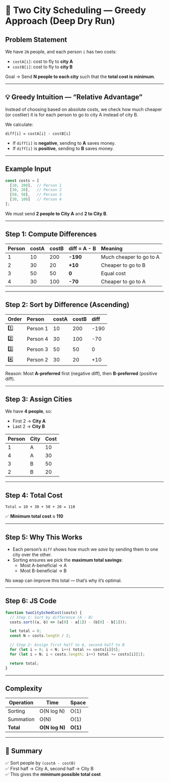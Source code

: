 # 🧩 Two City Scheduling — Greedy Approach (Deep Dry Run)

## Problem Statement
We have `2N` people, and each person `i` has two costs:
- `costA[i]`: cost to fly to **city A**
- `costB[i]`: cost to fly to **city B**

Goal → Send **N people to each city** such that the **total cost is minimum**.

---

## 💡 Greedy Intuition — “Relative Advantage”
Instead of choosing based on absolute costs, we check how much cheaper (or costlier) it is for each person to go to city A instead of city B.

We calculate:
```
diff[i] = costA[i] - costB[i]
```

- If `diff[i]` is **negative**, sending to **A** saves money.
- If `diff[i]` is **positive**, sending to **B** saves money.

---

## Example Input
```js
const costs = [
  [10, 200],  // Person 1
  [30, 20],   // Person 2
  [50, 50],   // Person 3
  [30, 100]   // Person 4
];
```

We must send **2 people to City A** and **2 to City B**.

---

## Step 1: Compute Differences

| Person | costA | costB | diff = A - B | Meaning |
|:-------|:------|:------|:--------------|:--------|
| 1 | 10 | 200 | **-190** | Much cheaper to go to A |
| 2 | 30 | 20 | **+10** | Cheaper to go to B |
| 3 | 50 | 50 | **0** | Equal cost |
| 4 | 30 | 100 | **-70** | Cheaper to go to A |

---

## Step 2: Sort by Difference (Ascending)

| Order | Person | costA | costB | diff |
|:------|:--------|:--------|:--------|:--------|
| 1️⃣ | Person 1 | 10 | 200 | -190 |
| 2️⃣ | Person 4 | 30 | 100 | -70 |
| 3️⃣ | Person 3 | 50 | 50 | 0 |
| 4️⃣ | Person 2 | 30 | 20 | +10 |

Reason: Most **A-preferred** first (negative diff), then **B-preferred** (positive diff).

---

## Step 3: Assign Cities

We have **4 people**, so:
- First 2 → **City A**
- Last 2 → **City B**

| Person | City | Cost |
|:--------|:------|:------|
| 1 | A | 10 |
| 4 | A | 30 |
| 3 | B | 50 |
| 2 | B | 20 |

---

## Step 4: Total Cost

```
Total = 10 + 30 + 50 + 20 = 110
```
✅ **Minimum total cost = 110**

---

## Step 5: Why This Works

- Each person’s `diff` shows how much we *save* by sending them to one city over the other.
- Sorting ensures we pick the **maximum total savings**:
  - Most A-beneficial → A
  - Most B-beneficial → B

No swap can improve this total — that’s why it’s optimal.

---

## Step 6: JS Code

```js
function twoCitySchedCost(costs) {
  // Step 1: Sort by difference (A - B)
  costs.sort((a, b) => (a[0] - a[1]) - (b[0] - b[1]));

  let total = 0;
  const N = costs.length / 2;

  // Step 2: Assign first half to A, second half to B
  for (let i = 0; i < N; i++) total += costs[i][0];
  for (let i = N; i < costs.length; i++) total += costs[i][1];

  return total;
}
```

---

## Complexity
| Operation | Time | Space |
|------------|-------|--------|
| Sorting | O(N log N) | O(1) |
| Summation | O(N) | O(1) |
| **Total** | **O(N log N)** | **O(1)** |

---

## 🧠 Summary
✅ Sort people by `(costA - costB)`  
✅ First half → City A, second half → City B  
✅ This gives the **minimum possible total cost**
